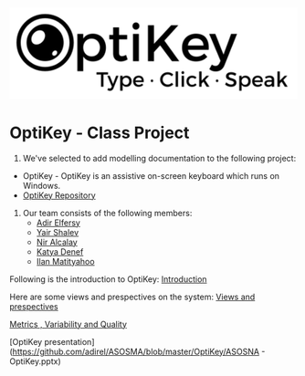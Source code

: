 ![certum Logo](images/logo.png)
<!-- -->

# OptiKey - Class Project

1. We've selected to add modelling documentation to the following project: 
  - OptiKey - OptiKey is an assistive on-screen keyboard which runs on Windows.
  - [OptiKey Repository](https://github.com/OptiKey/OptiKey)
1. Our team consists of the following members:
    - [Adir Elfersy](https://github.com/adirel)
    - [Yair Shalev](https://github.com/Yairishalev)
    - [Nir Alcalay](https://github.com/niral)
    - [Katya Denef](https://github.com/katyadenef)
    - [Ilan Matityahoo](https://github.com/ilanMatityahoo)

Following is the introduction to OptiKey: 
[Introduction](https://github.com/adirel/ASOSMA/blob/master/OptiKey/Introduction.md)

Here are some views and prespectives on the system: 
[Views and prespectives](https://github.com/adirel/ASOSMA/blob/master/OptiKey/viewsandprespectives.md)

[Metrics , Variability and Quality](https://github.com/adirel/ASOSMA/blob/master/OptiKey/MetricsVariabilityQuality.md)

[OptiKey presentation](https://github.com/adirel/ASOSMA/blob/master/OptiKey/ASOSNA - OptiKey.pptx)



